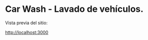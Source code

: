 # Car Wash - Lavado de vehículos.

Vista previa del sitio:

 [http://localhost:3000](http://localhost:3000) 
